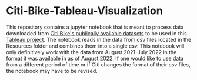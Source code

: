 # Citi-Bike-Tableau-Visualization

This repository contains a jupyter notebook that is meant to process data downloaded from [Citi Bike's publically available datasets](https://s3.amazonaws.com/tripdata/index.html) to be used in this [Tableau project](https://public.tableau.com/app/profile/walter.wilson6579/viz/CitiHomework/Story1#1). The notebook reads in the data from csv files located in the Resources folder and combines them into a single csv. This notebook will only definitively work with the data from August 2021-July 2022 in the format it was available in as of August 2022. If one would like to use data from a different period of time or if Citi changes the format of their csv files, the notebook may have to be revised.

